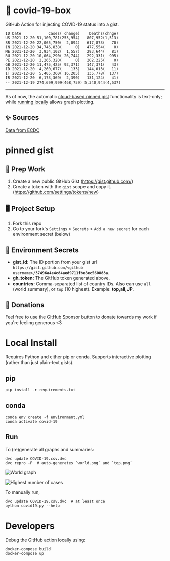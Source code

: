 # 🏥 covid-19-box

GitHub Action for injecting COVID-19 status into a gist.

```
ID Date            Cases( change)    Deaths(chnge)
US 2021-12-20 51,100,781(253,954)   807,952(1,513)
BR 2021-12-20 22,065,750(  2,094)   617,873(   70)
IN 2021-12-20 34,746,838(      0)   477,554(    0)
ME 2021-12-20  3,934,102(  1,557)   293,644(   81)
RU 2021-12-20 10,064,290( 26,744)   292,331(  995)
PE 2021-12-20  2,265,320(      0)   202,225(    0)
GB 2021-12-20 11,475,425( 92,371)   147,371(   43)
ID 2021-12-20  4,260,677(    133)   144,013(   11)
IT 2021-12-20  5,405,360( 16,205)   135,778(  137)
IR 2021-12-20  6,173,369(  2,390)   131,124(   41)
-- 2021-12-19 274,699,999(468,759) 5,340,944(4,537)
```

---

As of now, the automatic [cloud-based pinned gist](#pinned-gist) functionality is text-only;
while [running locally](#local-install) allows graph plotting.

## ✨ Sources

[Data from ECDC](https://www.ecdc.europa.eu/en/publications-data/download-todays-data-geographic-distribution-covid-19-cases-worldwide)

# pinned gist

## 🎒 Prep Work
1. Create a new public GitHub Gist (https://gist.github.com/)
1. Create a token with the `gist` scope and copy it. (https://github.com/settings/tokens/new)

## 🖥 Project Setup
1. Fork this repo
1. Go to your fork's `Settings` > `Secrets` > `Add a new secret` for each environment secret (below)

## 🤫 Environment Secrets
- **gist_id:** The ID portion from your gist url `https://gist.github.com/<github username>/`**`37496a4e4c84aed9711fbe3ec560888a`**.
- **gh_token:** The GitHub token generated above.
- **countries:** Comma-separated list of country IDs. Also can use `all` (world summary), or `top` (10 highest). Example: **top,all,JP**.

## 💸 Donations

Feel free to use the GitHub Sponsor button to donate towards my work if you're feeling generous <3

# Local Install

Requires Python and either pip or conda. Supports interactive plotting (rather than just plain-text gists).

## pip

```
pip install -r requirements.txt
```

## conda

```
conda env create -f environment.yml
conda activate covid-19
```

## Run

To (re)generate all graphs and summaries:

```
dvc update COVID-19.csv.dvc
dvc repro -P  # auto-generates `world.png` and `top.png`
```

![World graph](world.png)

![Highest number of cases](top.png)

To manually run,

```
dvc update COVID-19.csv.dvc  # at least once
python covid19.py --help
```

# Developers

Debug the GitHub action locally using:

```
docker-compose build
docker-compose up
```
